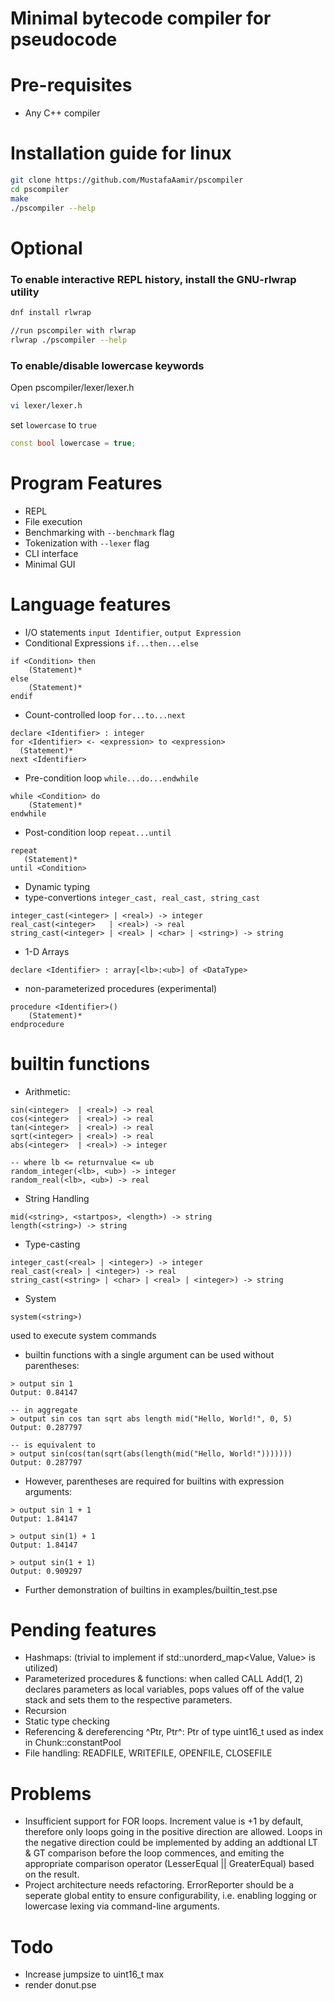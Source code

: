 # Minimal bytecode compiler for pseudocode

# Pre-requisites
- Any C++ compiler

# Installation guide for linux
```bash
git clone https://github.com/MustafaAamir/pscompiler
cd pscompiler
make
./pscompiler --help
```
# Optional
### To enable interactive REPL history, install the GNU-rlwrap utility
```bash
dnf install rlwrap

//run pscompiler with rlwrap
rlwrap ./pscompiler --help
```

### To enable/disable lowercase keywords
Open pscompiler/lexer/lexer.h

```bash
vi lexer/lexer.h
```

set `lowercase` to `true`
```c++
const bool lowercase = true;
```

# Program Features
- REPL
- File execution
- Benchmarking with `--benchmark` flag
- Tokenization with `--lexer` flag
- CLI interface
- Minimal GUI

# Language features
- I/O statements `input Identifier`, `output Expression`
- Conditional Expressions `if...then...else`
```
if <Condition> then
    (Statement)*
else
    (Statement)*
endif
```
- Count-controlled loop  `for...to...next`
```
declare <Identifier> : integer
for <Identifier> <- <expression> to <expression>
  (Statement)*
next <Identifier>
```
- Pre-condition loop `while...do...endwhile`
```
while <Condition> do
    (Statement)*
endwhile
```
- Post-condition loop `repeat...until`
```
repeat
   (Statement)*
until <Condition>
```
- Dynamic typing
- type-convertions `integer_cast, real_cast, string_cast`
```
integer_cast(<integer> | <real>) -> integer
real_cast(<integer>   | <real>) -> real
string_cast(<integer> | <real> | <char> | <string>) -> string
```
- 1-D Arrays
```
declare <Identifier> : array[<lb>:<ub>] of <DataType>
```
- non-parameterized procedures (experimental)
```
procedure <Identifier>()
    (Statement)*
endprocedure
```

# builtin functions
- Arithmetic:
```
sin(<integer>  | <real>) -> real
cos(<integer>  | <real>) -> real
tan(<integer>  | <real>) -> real
sqrt(<integer> | <real>) -> real
abs(<integer>  | <real>) -> integer

-- where lb <= returnvalue <= ub
random_integer(<lb>, <ub>) -> integer
random_real(<lb>, <ub>) -> real
```
- String Handling
```
mid(<string>, <startpos>, <length>) -> string
length(<string>) -> string
```

- Type-casting
```
integer_cast(<real> | <integer>) -> integer
real_cast(<real> | <integer>) -> real
string_cast(<string> | <char> | <real> | <integer>) -> string
```
- System
```
system(<string>)
```
used to execute system commands
- builtin functions with a single argument can be used without parentheses:
```
> output sin 1
Output: 0.84147

-- in aggregate
> output sin cos tan sqrt abs length mid("Hello, World!", 0, 5)
Output: 0.287797

-- is equivalent to
> output sin(cos(tan(sqrt(abs(length(mid("Hello, World!")))))))
Output: 0.287797
```
- However, parentheses are required for builtins with expression arguments:
```
> output sin 1 + 1
Output: 1.84147

> output sin(1) + 1
Output: 1.84147

> output sin(1 + 1)
Output: 0.909297
```
- Further demonstration of builtins in examples/builtin_test.pse


# Pending features
- Hashmaps: (trivial to implement if std::unorderd_map<Value, Value> is utilized)
- Parameterized procedures & functions: when called CALL Add(1, 2) declares parameters as local variables, pops values off of the value stack and sets them to the respective parameters.
- Recursion
- Static type checking
- Referencing & dereferencing ^Ptr, Ptr^: Ptr of type uint16_t used as index in Chunk::constantPool
- File handling: READFILE, WRITEFILE, OPENFILE, CLOSEFILE

# Problems
- Insufficient support for FOR loops. Increment value is +1 by default, therefore only loops going in the positive direction are allowed. Loops in the negative direction could be implemented by adding an addtional LT & GT comparison before the loop commences, and emiting the appropriate comparison operator (LesserEqual || GreaterEqual) based on the result.
- Project architecture needs refactoring. ErrorReporter should be a seperate global entity to ensure configurability, i.e. enabling logging or lowercase lexing via command-line arguments.

# Todo
- Increase jumpsize to uint16_t max
- render donut.pse
